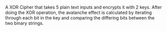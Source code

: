 A XOR Cipher that takes 5 plain text inputs and encrypts it with 2 keys. After doing the XOR operation, the avalanche effect is calculated by iterating through each bit in the key and comparing the differing bits between the two binary strings.

